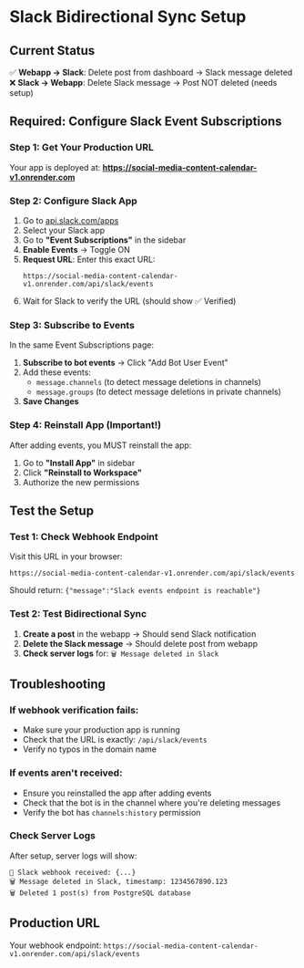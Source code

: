 # Slack Bidirectional Sync Setup

## Current Status
✅ **Webapp → Slack**: Delete post from dashboard → Slack message deleted  
❌ **Slack → Webapp**: Delete Slack message → Post NOT deleted (needs setup)

## Required: Configure Slack Event Subscriptions

### Step 1: Get Your Production URL
Your app is deployed at: **https://social-media-content-calendar-v1.onrender.com**

### Step 2: Configure Slack App
1. Go to [api.slack.com/apps](https://api.slack.com/apps)
2. Select your Slack app
3. Go to **"Event Subscriptions"** in the sidebar
4. **Enable Events** → Toggle ON
5. **Request URL**: Enter this exact URL:
   ```
   https://social-media-content-calendar-v1.onrender.com/api/slack/events
   ```
6. Wait for Slack to verify the URL (should show ✅ Verified)

### Step 3: Subscribe to Events
In the same Event Subscriptions page:
1. **Subscribe to bot events** → Click "Add Bot User Event"
2. Add these events:
   - `message.channels` (to detect message deletions in channels)
   - `message.groups` (to detect message deletions in private channels)
3. **Save Changes**

### Step 4: Reinstall App (Important!)
After adding events, you MUST reinstall the app:
1. Go to **"Install App"** in sidebar
2. Click **"Reinstall to Workspace"**
3. Authorize the new permissions

## Test the Setup

### Test 1: Check Webhook Endpoint
Visit this URL in your browser:
```
https://social-media-content-calendar-v1.onrender.com/api/slack/events
```
Should return: `{"message":"Slack events endpoint is reachable"}`

### Test 2: Test Bidirectional Sync
1. **Create a post** in the webapp → Should send Slack notification
2. **Delete the Slack message** → Should delete post from webapp
3. **Check server logs** for: `🗑️ Message deleted in Slack`

## Troubleshooting

### If webhook verification fails:
- Make sure your production app is running
- Check that the URL is exactly: `/api/slack/events`
- Verify no typos in the domain name

### If events aren't received:
- Ensure you reinstalled the app after adding events
- Check that the bot is in the channel where you're deleting messages
- Verify the bot has `channels:history` permission

### Check Server Logs
After setup, server logs will show:
```
📨 Slack webhook received: {...}
🗑️ Message deleted in Slack, timestamp: 1234567890.123
🗑️ Deleted 1 post(s) from PostgreSQL database
```

## Production URL
Your webhook endpoint: `https://social-media-content-calendar-v1.onrender.com/api/slack/events`